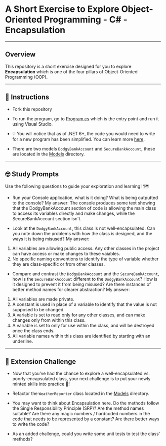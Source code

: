 # A Short Exercise to Explore Object-Oriented Programming - C# - Encapsulation

---
## Overview

This repository is a short exercise designed for you to explore **Encapsulation** which is one of the
four pillars of Object-Oriented Programming (OOP).

---
## 📖 Instructions

- Fork this repository

- To run the program, go to [Program.cs](/Encapsulation/Encapsulation/Program.cs) which is the entry point and run it using Visual Studio.

- 💡 You will notice that as of .NET 6+, the code you would need to write for a new program has been simplified. You can learn more [here](https://docs.microsoft.com/en-us/dotnet/core/tutorials/top-level-templates).

- There are two models `DodgyBankAccount` and `SecureBankAccount`, these are located in the [Models](/Encapsulation/Encapsulation/Models/) directory.

---
## 🤓 Study Prompts

Use the following questions to guide your exploration and learning! 🗺

- Run your Console application, what is it doing? What is being outputted to the console?
My answer: The console produces some text showing that the DodgyBankAccount section of code is allowing the main class to access its variables directly and make changes, while the SecureBankAccount section isn't. 

- Look at the `DodgyBankAccount`, this class is not well-encapsulated. Can you note down the problems with how the class is designed, and the ways it is being misused?
My answer:
1) All variables are allowing public access. Any other classes in the project can have access or make changes to these vaiables.
2) No specific naming conventions to identify the type of variable whether they are class-specific or from other classes.

- Compare and contrast the `DodgyBankAccount` and the `SecureBankAccount`, how is the `SecureBankAccount` different to the `DodgyBankAccount`? How is it designed to prevent it from being misused? Are there instances of better method names for clearer abstraction?
My answer:
1) All variables are made private.
2) A constant is used in place of a variable to identify that the value is not supposed to be changed.
3) A variable is set to read only for any other classes, and can make changes only from within this class.
4) A variable is set to only for use within the class, and will be destroyed once the class ends.
5) All variable names within this class are identified by starting with an underline.


---
## 🐸 Extension Challenge

- Now that you've had the chance to explore a well-encapsulated vs. poorly-encapsulated class,
your next challenge is to put your newly minted skills into practice 💪!

- Refactor the `WeatherReporter` class located in the [Models](/Encapsulation/Encapsulation/Models/) directory.

- You may want to think about Encapsulation here. Do the methods follow the Single Responsibility Principle (SRP)? Are the method names suitable? Are there any magic numbers / hardcoded numbers in the code that needs to be represented by a constant? Are there better ways to write the code?

- As an added challenge, could you write some unit tests to test the class' methods?
